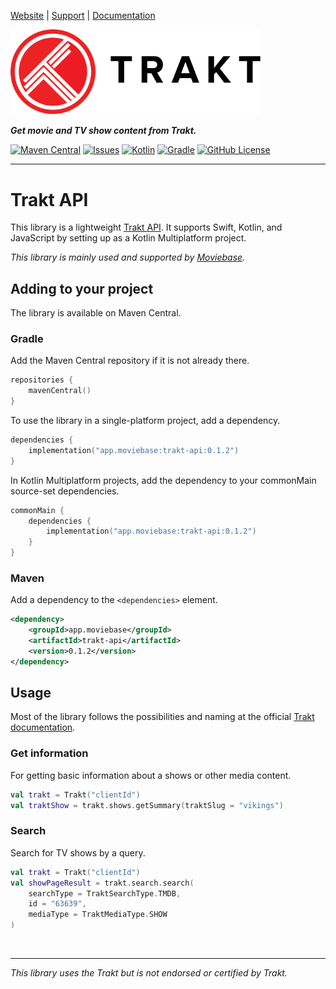 [Website](https://www.trakt.tv) |
[Support](https://support.trakt.tv/support/home) |
[Documentation](https://trakt.docs.apiary.io/)


<a href="https://www.trakt.tv"><img alt="Trakt" src="doc/images/trakt-wide-red-black.svg" width="400"></a>

***Get movie and TV show content from Trakt.***

[![Maven Central](https://img.shields.io/maven-central/v/app.moviebase/trakt-api?label=Maven%20Central)](https://search.maven.org/artifact/app.moviebase/trakt-api)
[![Issues](https://img.shields.io/github/issues/MoviebaseApp/trakt-api/total)](http://kotlinlang.org)
[![Kotlin](https://img.shields.io/badge/kotlin-1.6.21-blue.svg?logo=kotlin)](http://kotlinlang.org)
[![Gradle](https://img.shields.io/badge/Gradle-6-green?style=flat)](https://gradle.org)
[![GitHub License](https://img.shields.io/badge/license-Apache%20License%202.0-blue.svg?style=flat)](http://www.apache.org/licenses/LICENSE-2.0)

<hr>


# Trakt API
This library is a lightweight [Trakt API](https://trakt.docs.apiary.io/).
It supports Swift, Kotlin, and JavaScript by setting up as a Kotlin Multiplatform project.

*This library is mainly used and supported by [Moviebase](https://www.moviebase.app).*


## Adding to your project

The library is available on Maven Central.

### Gradle

Add the Maven Central repository if it is not already there.

```kotlin
repositories {
    mavenCentral()
}
```

To use the library in a single-platform project, add a dependency.

```kotlin
dependencies {
    implementation("app.moviebase:trakt-api:0.1.2")
}
```

In Kotlin Multiplatform projects, add the dependency to your commonMain source-set dependencies.

```kotlin
commonMain {
    dependencies {
        implementation("app.moviebase:trakt-api:0.1.2")
    }
}
``` 

### Maven

Add a dependency to the `<dependencies>` element.

```xml
<dependency>
    <groupId>app.moviebase</groupId>
    <artifactId>trakt-api</artifactId>
    <version>0.1.2</version>
</dependency>
```


## Usage
Most of the library follows the possibilities and naming at the official [Trakt documentation](https://trakt.docs.apiary.io/).

### Get information
For getting basic information about a shows or other media content.

```kotlin
val trakt = Trakt("clientId")
val traktShow = trakt.shows.getSummary(traktSlug = "vikings")
```

### Search
Search for TV shows by a query.

```kotlin
val trakt = Trakt("clientId")
val showPageResult = trakt.search.search(
    searchType = TraktSearchType.TMDB,
    id = "63639",
    mediaType = TraktMediaType.SHOW
)
```

<br>

<hr>

*This library uses the Trakt but is not endorsed or certified by Trakt.*
